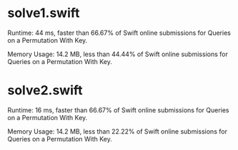# solve1.swift

Runtime: 44 ms, faster than 66.67% of Swift online submissions for Queries on a Permutation With Key.

Memory Usage: 14.2 MB, less than 44.44% of Swift online submissions for Queries on a Permutation With Key.

# solve2.swift

Runtime: 16 ms, faster than 66.67% of Swift online submissions for Queries on a Permutation With Key.

Memory Usage: 14.2 MB, less than 22.22% of Swift online submissions for Queries on a Permutation With Key.
